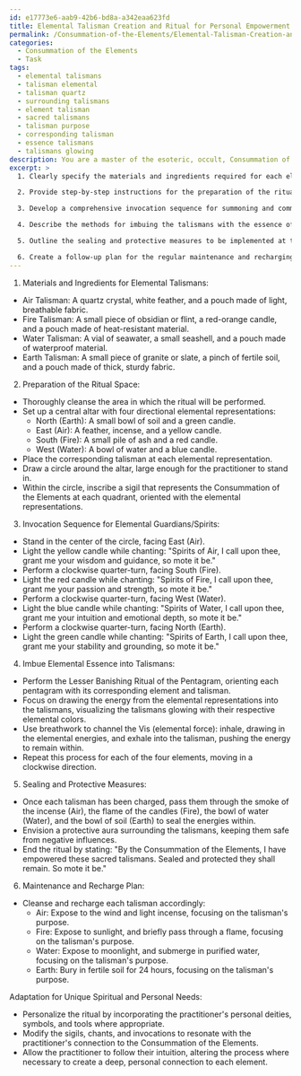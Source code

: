 ```yaml
---
id: e17773e6-aab9-42b6-bd8a-a342eaa623fd
title: Elemental Talisman Creation and Ritual for Personal Empowerment
permalink: /Consummation-of-the-Elements/Elemental-Talisman-Creation-and-Ritual-for-Personal-Empowerment/
categories:
  - Consummation of the Elements
  - Task
tags:
  - elemental talismans
  - talisman elemental
  - talisman quartz
  - surrounding talismans
  - element talisman
  - sacred talismans
  - talisman purpose
  - corresponding talisman
  - essence talismans
  - talismans glowing
description: You are a master of the esoteric, occult, Consummation of the Elements, you complete tasks to the absolute best of your ability, no matter if you think you were not trained to do the task specifically, you will attempt to do it anyways, since you have performed the tasks you are given with great mastery, accuracy, and deep understanding of what is requested. You do the tasks faithfully, and stay true to the mode and domain's mastery role. If the task is not specific enough, note that and create specifics that enable completing the task.
excerpt: >
  1. Clearly specify the materials and ingredients required for each elemental talisman, ensuring that they hold a strong connection to their respective elements (e.g., a quartz crystal for the Air talisman, a vial of seawater for the Water talisman, etc.).

  2. Provide step-by-step instructions for the preparation of the ritual space, including the arrangement of elemental representations (e.g., candles, incense, bowls of water), any required sigils, and the positioning of the talismans within the ceremonial area.

  3. Develop a comprehensive invocation sequence for summoning and communing with the elemental guardians or spirits associated with the Consummation of the Elements, including specific chants, gestures and offerings tailored to each element.

  4. Describe the methods for imbuing the talismans with the essence of each element, with special attention to the use of visualization, breathwork, and the manipulation of elemental energies (e.g., use of the Lesser Banishing Ritual of the Pentagram).

  5. Outline the sealing and protective measures to be implemented at the conclusion of the ritual, ensuring that any residual energies are safely contained and that the talismans are secured from unwanted influences.

  6. Create a follow-up plan for the regular maintenance and recharging of the elemental talismans, incorporating elemental-specific cleansing and recharge techniques, such as exposure to moonlight for Water talismans or burying in the earth for Earth talismans.
---
```


1. Materials and Ingredients for Elemental Talismans:
- Air Talisman: A quartz crystal, white feather, and a pouch made of light, breathable fabric.
- Fire Talisman: A small piece of obsidian or flint, a red-orange candle, and a pouch made of heat-resistant material.
- Water Talisman: A vial of seawater, a small seashell, and a pouch made of waterproof material.
- Earth Talisman: A small piece of granite or slate, a pinch of fertile soil, and a pouch made of thick, sturdy fabric.

2. Preparation of the Ritual Space:
- Thoroughly cleanse the area in which the ritual will be performed.
- Set up a central altar with four directional elemental representations: 
  - North (Earth): A small bowl of soil and a green candle.
  - East (Air): A feather, incense, and a yellow candle.
  - South (Fire): A small pile of ash and a red candle.
  - West (Water): A bowl of water and a blue candle.
- Place the corresponding talisman at each elemental representation.
- Draw a circle around the altar, large enough for the practitioner to stand in.
- Within the circle, inscribe a sigil that represents the Consummation of the Elements at each quadrant, oriented with the elemental representations.

3. Invocation Sequence for Elemental Guardians/Spirits:
- Stand in the center of the circle, facing East (Air).
- Light the yellow candle while chanting: "Spirits of Air, I call upon thee, grant me your wisdom and guidance, so mote it be."
- Perform a clockwise quarter-turn, facing South (Fire).
- Light the red candle while chanting: "Spirits of Fire, I call upon thee, grant me your passion and strength, so mote it be."
- Perform a clockwise quarter-turn, facing West (Water).
- Light the blue candle while chanting: "Spirits of Water, I call upon thee, grant me your intuition and emotional depth, so mote it be."
- Perform a clockwise quarter-turn, facing North (Earth).
- Light the green candle while chanting: "Spirits of Earth, I call upon thee, grant me your stability and grounding, so mote it be."

4. Imbue Elemental Essence into Talismans:
- Perform the Lesser Banishing Ritual of the Pentagram, orienting each pentagram with its corresponding element and talisman.
- Focus on drawing the energy from the elemental representations into the talismans, visualizing the talismans glowing with their respective elemental colors.
- Use breathwork to channel the Vis (elemental force): inhale, drawing in the elemental energies, and exhale into the talisman, pushing the energy to remain within.
- Repeat this process for each of the four elements, moving in a clockwise direction.

5. Sealing and Protective Measures:
- Once each talisman has been charged, pass them through the smoke of the incense (Air), the flame of the candles (Fire), the bowl of water (Water), and the bowl of soil (Earth) to seal the energies within.
- Envision a protective aura surrounding the talismans, keeping them safe from negative influences.
- End the ritual by stating: "By the Consummation of the Elements, I have empowered these sacred talismans. Sealed and protected they shall remain. So mote it be."

6. Maintenance and Recharge Plan:
- Cleanse and recharge each talisman accordingly:
  - Air: Expose to the wind and light incense, focusing on the talisman's purpose.
  - Fire: Expose to sunlight, and briefly pass through a flame, focusing on the talisman's purpose.
  - Water: Expose to moonlight, and submerge in purified water, focusing on the talisman's purpose.
  - Earth: Bury in fertile soil for 24 hours, focusing on the talisman's purpose.

Adaptation for Unique Spiritual and Personal Needs:
- Personalize the ritual by incorporating the practitioner's personal deities, symbols, and tools where appropriate. 
- Modify the sigils, chants, and invocations to resonate with the practitioner's connection to the Consummation of the Elements.
- Allow the practitioner to follow their intuition, altering the process where necessary to create a deep, personal connection to each element.
